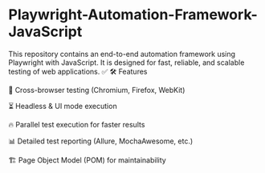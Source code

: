# Playwright-Automation-Framework-JavaScript
This repository contains an end-to-end automation framework using Playwright with JavaScript. It is designed for fast, reliable, and scalable testing of web applications. ✅
🛠️ Features

🚀 Cross-browser testing (Chromium, Firefox, WebKit)

⏳ Headless & UI mode execution

🔥 Parallel test execution for faster results

📊 Detailed test reporting (Allure, MochaAwesome, etc.)

🏗 Page Object Model (POM) for maintainability


